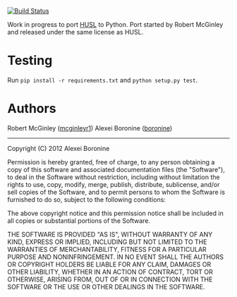 [![Build Status](https://secure.travis-ci.org/boronine/pyhusl.png)](http://travis-ci.org/boronine/pyhusl)

Work in progress to port [HUSL](https://github.com/boronine/husl) to Python. Port started by Robert McGinley and released under the same license as HUSL.

# Testing

Run `pip install -r requirements.txt` and `python setup.py test`.

# Authors

Robert McGinley ([mcginleyr1](http://github.com/mcginleyr1))
Alexei Boronine ([boronine](http://github.com/boronine))

***

Copyright (C) 2012 Alexei Boronine

Permission is hereby granted, free of charge, to any person obtaining a copy of this software and associated documentation files (the "Software"), to deal in the Software without restriction, including without limitation the rights to use, copy, modify, merge, publish, distribute, sublicense, and/or sell copies of the Software, and to permit persons to whom the Software is furnished to do so, subject to the following conditions:

The above copyright notice and this permission notice shall be included in all copies or substantial portions of the Software.

THE SOFTWARE IS PROVIDED "AS IS", WITHOUT WARRANTY OF ANY KIND, EXPRESS OR IMPLIED, INCLUDING BUT NOT LIMITED TO THE WARRANTIES OF MERCHANTABILITY, FITNESS FOR A PARTICULAR PURPOSE AND NONINFRINGEMENT. IN NO EVENT SHALL THE AUTHORS OR COPYRIGHT HOLDERS BE LIABLE FOR ANY CLAIM, DAMAGES OR OTHER LIABILITY, WHETHER IN AN ACTION OF CONTRACT, TORT OR OTHERWISE, ARISING FROM, OUT OF OR IN CONNECTION WITH THE SOFTWARE OR THE USE OR OTHER DEALINGS IN THE SOFTWARE.
